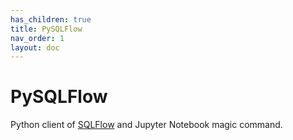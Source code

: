 ```yaml
---
has_children: true
title: PySQLFlow
nav_order: 1
layout: doc
---
```


# PySQLFlow

Python client of [SQLFlow](https://github.com/sql-machine-learning/sqlflow) and Jupyter Notebook magic command.
